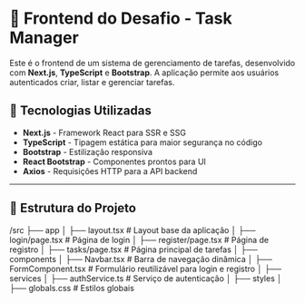 # 🚀 Frontend do Desafio - Task Manager

Este é o frontend de um sistema de gerenciamento de tarefas, desenvolvido com **Next.js**, **TypeScript** e **Bootstrap**. A aplicação permite aos usuários autenticados criar, listar e gerenciar tarefas.

## 📌 Tecnologias Utilizadas

- **Next.js** - Framework React para SSR e SSG
- **TypeScript** - Tipagem estática para maior segurança no código
- **Bootstrap** - Estilização responsiva
- **React Bootstrap** - Componentes prontos para UI
- **Axios** - Requisições HTTP para a API backend

---

## 📂 Estrutura do Projeto

/src ├── app │ ├── layout.tsx # Layout base da aplicação │ ├── login/page.tsx # Página de login │ ├── register/page.tsx # Página de registro │ ├── tasks/page.tsx # Página principal de tarefas │ ├── components │ ├── Navbar.tsx # Barra de navegação dinâmica │ ├── FormComponent.tsx # Formulário reutilizável para login e registro │ ├── services │ ├── authService.ts # Serviço de autenticação │ ├── styles │ ├── globals.css # Estilos globais